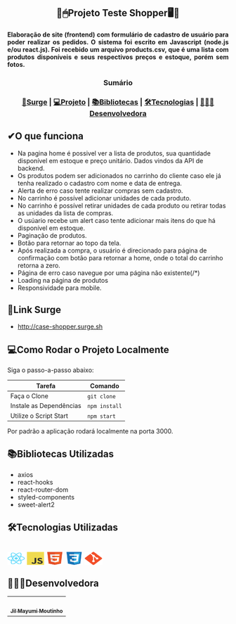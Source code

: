 <h2 align="center">🛒🖱Projeto Teste Shopper🖥️🛒 </h2>

<h4 align="justify">
Elaboração de site (frontend) com formulário de cadastro de usuário para poder realizar os pedidos. 
O sistema foi escrito em Javascript (node.js e/ou react.js).
Foi recebido um arquivo products.csv, que é uma lista com produtos disponíveis e seus respectivos preços e estoque, porém sem fotos.
<h4/>

<h3 align="center"> Sumário </h3>

<h3 align="center">

[🔗Surge](#link-surge) | [💻Projeto](#💻como-rodar-o-projeto-localmente) | [📚Bibliotecas](#bibliotecas-utilizadas) | [🛠️Tecnologias](#tecnologias-utilizadas) | [👩🏻‍💻Desenvolvedora](#👩🏻‍💻desenvolvedora) 

</h3>

## ✔O que funciona

  - Na pagina home é possivel ver a lista de produtos, sua quantidade disponível em estoque e preço unitário. Dados vindos da API de backend.
  - Os produtos podem ser adicionados no carrinho do cliente caso ele já tenha realizado o cadastro com nome e data de entrega.
  - Alerta de erro caso tente realizar compras sem cadastro.
  - No carrinho é possível adicionar unidades de cada produto.
  - No carrinho é possível retirar unidades de cada produto ou retirar todas as unidades da lista de compras.
  - O usúario recebe um alert caso tente adicionar mais itens do que há disponível em estoque.
  - Paginação de produtos.
  - Botão para retornar ao topo da tela.
  - Após realizada a compra, o usuário é direcionado para página de confirmação com botão para retornar a home, onde o total do carrinho retorna a zero.
  - Página de erro caso navegue por uma página não existente(/*)
  - Loading na página de produtos
  - Responsividade para mobile.

## 🔗Link Surge

- http://case-shopper.surge.sh

## 💻Como Rodar o Projeto Localmente

Siga o passo-a-passo abaixo:

| Tarefa                  | Comando       |
| ----------------------- | ------------- |
| Faça o Clone            | `git clone`   |
| Instale as Dependências | `npm install` |
| Utilize o Script Start  | `npm start`   |

Por padrão a aplicação rodará localmente na porta 3000.

## 📚Bibliotecas Utilizadas

- axios
- react-hooks
- react-router-dom
- styled-components
- sweet-alert2

## 🛠Tecnologias Utilizadas

 <div style="display: inline_block"><br>
  <img align="center" alt="React" height="30" width="40" src="https://raw.githubusercontent.com/devicons/devicon/master/icons/react/react-original.svg">
  <img align="center" alt="JavaScript" height="30" width="40" src="https://github.com/devicons/devicon/blob/master/icons/javascript/javascript-original.svg">
  <img align="center" alt="HTML" height="30" width="40" src="https://raw.githubusercontent.com/devicons/devicon/master/icons/html5/html5-original.svg">
  <img align="center" alt="CSS" height="30" width="40" src="https://raw.githubusercontent.com/devicons/devicon/master/icons/css3/css3-original.svg">
  <img align="center" alt="Git" height="30" width="40" src="https://raw.githubusercontent.com/devicons/devicon/master/icons/git/git-original.svg"> 
</div>

<h2 align="center">

## 👩🏻‍💻Desenvolvedora

</h2>
<table align="center">
  <tr>
    <td align="center"><a href="https://github.com/JilMayumiMoutinho"><img style="border-radius: 50%;" src="https://avatars.githubusercontent.com/u/104766367?v=4" width="100px;" alt=""/><br /><sub><b>Jil Mayumi Moutinho</b></sub></a>
  </td> 
  </tr>
</table>
